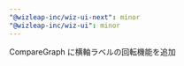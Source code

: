 ```yaml
---
"@wizleap-inc/wiz-ui-next": minor
"@wizleap-inc/wiz-ui": minor
---
```


CompareGraph に横軸ラベルの回転機能を追加
